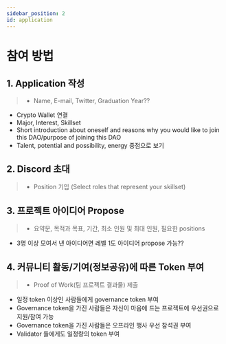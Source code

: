 ```yaml
---
sidebar_position: 2
id: application
---
```


# 참여 방법

## 1. **Application 작성**
>  - Name, E-mail, Twitter, Graduation Year??
  - Crypto Wallet 연결
  - Major, Interest, Skillset 
  - Short introduction about oneself and reasons why you would like to join this DAO/purpose of joining this DAO
  - Talent, potential and possibility, energy 중점으로 보기

## 2. **Discord 초대**
>  - Position 기입 (Select roles that represent your skillset)

## 3. **프로젝트 아이디어 Propose**
>  - 요약문, 목적과 목표, 기간, 최소 인원 및 최대 인원, 필요한 positions 
  - 3명 이상 모여서 낸 아이디어면 레벨 1도 아이디어 propose 가능??

## 4. **커뮤니티 활동/기여(정보공유)에 따른 Token 부여**
>  - Proof of Work(팀 프로젝트 결과물) 제출
  - 일정 token 이상인 사람들에게 governance token 부여
  - Governance token을 가진 사람들은 자신이 마음에 드는 프로젝트에 우선권으로 지원/참여 가능
  - Governance token을 가진 사람들은 오프라인 행사 우선 참석권 부여
  - Validator 들에게도 일정량의 token 부여

